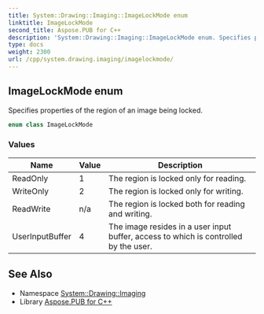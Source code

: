 ```yaml
---
title: System::Drawing::Imaging::ImageLockMode enum
linktitle: ImageLockMode
second_title: Aspose.PUB for C++
description: 'System::Drawing::Imaging::ImageLockMode enum. Specifies properties of the region of an image being locked in C++.'
type: docs
weight: 2300
url: /cpp/system.drawing.imaging/imagelockmode/
---
```

## ImageLockMode enum


Specifies properties of the region of an image being locked.

```cpp
enum class ImageLockMode
```

### Values

| Name | Value | Description |
| --- | --- | --- |
| ReadOnly | 1 | The region is locked only for reading. |
| WriteOnly | 2 | The region is locked only for writing. |
| ReadWrite | n/a | The region is locked both for reading and writing. |
| UserInputBuffer | 4 | The image resides in a user input buffer, access to which is controlled by the user. |

## See Also

* Namespace [System::Drawing::Imaging](../)
* Library [Aspose.PUB for C++](../../)
